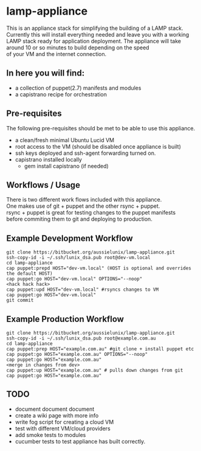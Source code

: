 # lamp-appliance

This is an appliance stack for simplifying the building of a LAMP stack.
Currently this will install everything needed and leave you with a working LAMP stack
ready for application deployment.
The appliance will take around 10 or so minutes to build depending on the speed  
of your VM and the internet connection.  

## In here you will find:  

* a collection of puppet(2.7) manifests and modules  
* a capistrano recipe for orchestration  

## Pre-requisites

The following pre-requisites should be met to be able to use this appliance.  

* a clean/fresh minimal Ubuntu Lucid VM
* root access to the VM (should be disabled once appliance is built)  
* ssh keys deployed and ssh-agent forwarding turned on.
* capistrano installed locally
  * gem install capistrano (if needed)

## Workflows / Usage

There is two different work flows included with this appliance.  
One makes use of git + puppet and the other rsync + puppet.  
rsync + puppet is great for testing changes to the puppet manifests  
before commiting them to git and deploying to production.  

## Example Development Workflow

    git clone https://bitbucket.org/aussielunix/lamp-appliance.git  
    ssh-copy-id -i ~/.ssh/lunix_dsa.pub root@dev-vm.local
    cd lamp-appliance
    cap puppet:prepd HOST="dev-vm.local" (HOST is optional and overrides the default HOST)  
    cap puppet:go HOST="dev-vm.local" OPTIONS="--noop"  
    <hack hack hack>
    cap puppet:upd HOST="dev-vm.local" #rsyncs changes to VM
    cap puppet:go HOST="dev-vm.local"  
    git commit

## Example Production Workflow

    git clone https://bitbucket.org/aussielunix/lamp-appliance.git
    ssh-copy-id -i ~/.ssh/lunix_dsa.pub root@example.com.au
    cd lamp-appliance
    cap puppet:prep HOST="example.com.au" #git clone + install puppet etc
    cap puppet:go HOST="example.com.au" OPTIONS="--noop"
    cap puppet:go HOST="example.com.au"
    <merge in changes from dev>
    cap puppet:up HOST="example.com.au" # pulls down changes from git
    cap puppet:go HOST="example.com.au"

## TODO

* document document document
* create a wiki page with more info
* write fog script for creating a cloud VM
* test with different VM/cloud providers
* add smoke tests to modules
* cucumber tests to test appliance has built correctly.

